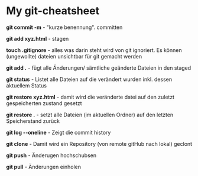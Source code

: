 # My git-cheatsheet

**git commit -m** - "kurze benennung". committen

**git add xyz.html** - stagen

**touch .gitignore** - alles was darin steht wird von git ignoriert.
Es können (ungewollte) dateien unsichtbar für git gemacht werden

**git add .** - fügt alle Änderungen/ sämtliche geänderte Dateien in den staged

**git status** - Listet alle Dateien auf die verändert wurden inkl. dessen aktuellem Status

**git restore xyz.html** - damit wird die veränderte datei auf den zuletzt gespeicherten zustand gesetzt

**git restore .** - setzt alle Dateien (im aktuellen Ordner) auf den letzten Speicherstand zurück

**git log --oneline** - Zeigt die commit history

**git clone** - Damit wird ein Repository (von remote gitHub nach lokal) geclont

**git push** - Änderugen hochschubsen

**git pull** - Änderungen einholen
